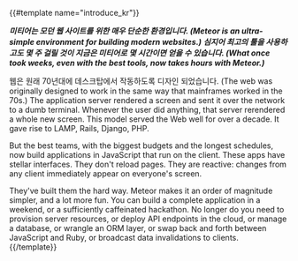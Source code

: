 {{#template name="introduce_kr"}}

<b>_미티어는 모던 웹 사이트를 위한 매우 단순한 환경입니다.
  (Meteor is an ultra-simple environment for building modern websites.)
  심지어 최고의 툴을 사용하고도 몇 주 걸릴 것이 지금은 미티어로 몇 시간이면 얻을 수 있습니다.
  (What once took weeks, even with the best tools, now takes hours with
Meteor.)_</b>

웹은 원래 70년대에 데스크탑에서 작동하도록 디자인 되었습니다.
  (The web was originally designed to work in the same way that mainframes
worked in the 70s.)
  The application server rendered a screen and sent it over the network to a dumb terminal.
  Whenever the user did anything, that server rerendered a whole new screen.
  This model served the Web well for over a decade.
  It gave rise to LAMP, Rails, Django, PHP.

But the best teams, with the biggest budgets and the longest schedules,
now build applications in JavaScript that run on the client.  These apps
have stellar interfaces.  They don't reload pages.  They are reactive:
changes from any client immediately appear on everyone's screen.

They've built them the hard way.  Meteor makes it an order of
magnitude simpler, and a lot more fun.  You can build a complete
application in a weekend, or a sufficiently caffeinated hackathon.  No
longer do you need to provision server resources, or deploy API
endpoints in the cloud, or manage a database, or wrangle an ORM layer,
or swap back and forth between JavaScript and Ruby, or broadcast data
invalidations to clients.
{{/template}}
